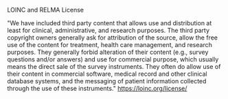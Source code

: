 LOINC and RELMA License 

"We have included third party content that allows use and distribution at least for clinical, administrative, and research purposes. The third party copyright owners generally ask for attribution of the source, allow the free use of the content for treatment, health care management, and research purposes. They generally forbid alteration of their content (e.g., survey questions and/or answers) and use for commercial purpose, which usually means the direct sale of the survey instruments. They often do allow use of their content in commercial software, medical record and other clinical database systems, and the messaging of patient information collected through the use of these instruments."
https://loinc.org/license/
